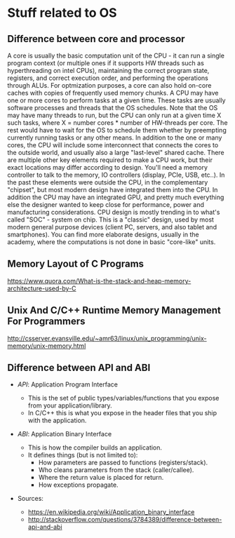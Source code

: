 Stuff related to OS
===================

Difference between core and processor
-------------------------------------
A core is usually the basic computation unit of the CPU - it can run a single program context (or multiple ones if it supports HW threads such as hyperthreading on intel CPUs), maintaining the correct program state, registers, and correct execution order, and performing the operations through ALUs. For optmization purposes, a core can also hold on-core caches with copies of frequently used memory chunks.
A CPU may have one or more cores to perform tasks at a given time. These tasks are usually software processes and threads that the OS schedules. Note that the OS may have many threads to run, but the CPU can only run at a given time X such tasks, where X = number cores * number of HW-threads per core. The rest would have to wait for the OS to schedule them whether by preempting currently running tasks or any other means.
In addition to the one or many cores, the CPU will include some interconnect that connects the cores to the outside world, and usually also a large "last-level" shared cache. There are multiple other key elements required to make a CPU work, but their exact locations may differ according to design. You'll need a memory controller to talk to the memory, IO controllers (display, PCIe, USB, etc..). In the past these elements were outside the CPU, in the complementary "chipset", but most modern design have integrated them into the CPU.
In addition the CPU may have an integrated GPU, and pretty much everything else the designer wanted to keep close for performance, power and manufacturing considerations. CPU design is mostly trending in to what's called "SOC" - system on chip.
This is a "classic" design, used by most modern general purpose devices (client PC, servers, and also tablet and smartphones). You can find more elaborate designs, usually in the academy, where the computations is not done in basic "core-like" units.

Memory Layout of C Programs
---------------------------
https://www.quora.com/What-is-the-stack-and-heap-memory-architecture-used-by-C

Unix And C/C++ Runtime Memory Management For Programmers
--------------------------------------------------------
http://csserver.evansville.edu/~amr63/linux/unix_programming/unix-memory/unix-memory.html

Difference between API and ABI
------------------------------
- *API*: Application Program Interface
    - This is the set of public types/variables/functions that you expose from your application/library.
    - In C/C++ this is what you expose in the header files that you ship with the application.
- *ABI*: Application Binary Interface
    - This is how the compiler builds an application.
    - It defines things (but is not limited to):
        - How parameters are passed to functions (registers/stack).
        - Who cleans parameters from the stack (caller/callee).
        - Where the return value is placed for return.
        - How exceptions propagate.

- Sources:
    - https://en.wikipedia.org/wiki/Application_binary_interface
    - http://stackoverflow.com/questions/3784389/difference-between-api-and-abi

